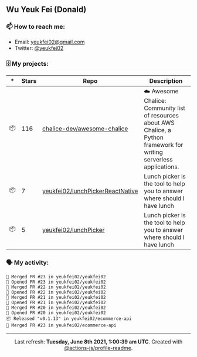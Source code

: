 ## Wu Yeuk Fei (Donald)

### 📫 How to reach me:

- Email: [yeukfei02@gmail.com](yeukfei02@gmail.com)
- Twitter: [@yeukfei02](https://twitter.com/yeukfei02)

### 🗄 My projects:

|*|Stars|Repo|Description|
|---|---|---|---|
| 📦 | 116 | [chalice-dev/awesome-chalice](https://github.com/chalice-dev/awesome-chalice) | ☁️ Awesome Chalice: Community list of resources about AWS Chalice, a Python framework for writing serverless applications. |
| 📦 | 7 | [yeukfei02/lunchPickerReactNative](https://github.com/yeukfei02/lunchPickerReactNative) | Lunch picker is the tool to help you to answer where should I have lunch |
| 📦 | 5 | [yeukfei02/lunchPicker](https://github.com/yeukfei02/lunchPicker) | Lunch picker is the tool to help you to answer where should I have lunch |

### 🗣 My activity:

```
🎉 Merged PR #23 in yeukfei02/yeukfei02
💪 Opened PR #23 in yeukfei02/yeukfei02
🎉 Merged PR #22 in yeukfei02/yeukfei02
💪 Opened PR #22 in yeukfei02/yeukfei02
🎉 Merged PR #21 in yeukfei02/yeukfei02
💪 Opened PR #21 in yeukfei02/yeukfei02
🎉 Merged PR #20 in yeukfei02/yeukfei02
💪 Opened PR #20 in yeukfei02/yeukfei02
📦 Released "v0.1.13" in yeukfei02/ecommerce-api
🎉 Merged PR #23 in yeukfei02/ecommerce-api
```

---

<p align="center">Last refresh: <b>Tuesday, June 8th 2021, 1:00:39 am UTC</b>. Created with <a href=https://github.com/marketplace/actions/profile-readme>@actions-js/profile-readme</a>.</p>
